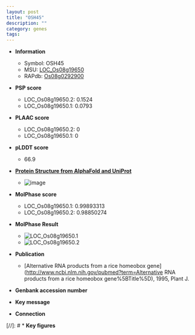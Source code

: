 ```yaml
---
layout: post
title: "OSH45"
description: ""
category: genes
tags: 
---
```


* **Information**  
    + Symbol: OSH45  
    + MSU: [LOC_Os08g19650](http://rice.plantbiology.msu.edu/cgi-bin/ORF_infopage.cgi?orf=LOC_Os08g19650)  
    + RAPdb: [Os08g0292900](http://rapdb.dna.affrc.go.jp/viewer/gbrowse_details/irgsp1?name=Os08g0292900)  

* **PSP score**  
    + LOC_Os08g19650.2: 0.1524 
    + LOC_Os08g19650.1: 0.0793 

* **PLAAC score**  
    + LOC_Os08g19650.2: 0 
    + LOC_Os08g19650.1: 0 

* **pLDDT score**
    + 66.9

* **[Protein Structure from AlphaFold and UniProt](https://www.uniprot.org/uniprotkb/Q0J6N4/entry#structure)**
    + ![image](https://ricepsp.github.io/images/Q0/AF-Q0J6N4-F1.png)

* **MolPhase score**
    + LOC_Os08g19650.1: 0.99893313
    + LOC_Os08g19650.2: 0.98850274

* **MolPhase Result**
    + ![LOC_Os08g19650.1](https://304243504.github.io/Pictures/LOC_Os08g/LOC_Os08g19650.1.png)
    + ![LOC_Os08g19650.2](https://304243504.github.io/Pictures/LOC_Os08g/LOC_Os08g19650.2.png)

* **Publication**  
    + [Alternative RNA products from a rice homeobox gene](http://www.ncbi.nlm.nih.gov/pubmed?term=Alternative RNA products from a rice homeobox gene%5BTitle%5D), 1995, Plant J.

* **Genbank accession number**  

* **Key message**  

* **Connection**  

[//]: # * **Key figures**  



